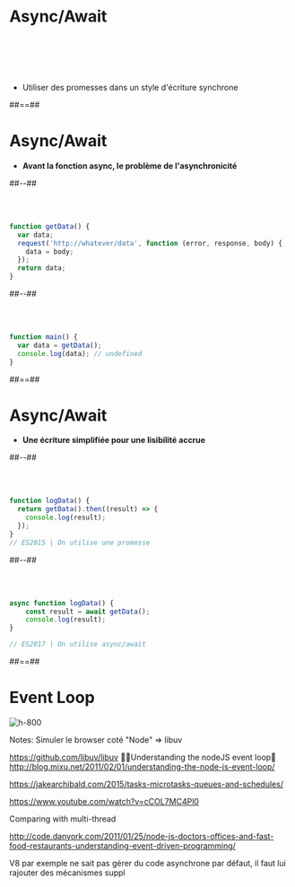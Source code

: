 <!-- .slide: -->

# Async/Await

<br/>
<br/>
<br/>
<br/>

- Utiliser des promesses dans un style d'écriture synchrone

##==##

<!-- .slide: class="two-column-layout" -->

# Async/Await

- **Avant la fonction async, le problème de l'asynchronicité**

##--##

<!-- .slide: class="with-code" -->

<br/>
<br/>

```javascript
function getData() {
  var data;
  request('http://whatever/data', function (error, response, body) {
    data = body;
  });
  return data;
}
```

##--##

<!-- .slide: class="with-code" -->

<br/>
<br/>

```javascript
function main() {
  var data = getData();
  console.log(data); // undefined
}
```

##==##

<!-- .slide: class="two-column-layout" -->

# Async/Await

- **Une écriture simplifiée pour une lisibilité accrue**

##--##

<!-- .slide: class="with-code" -->

<br/>
<br/>

```javascript
function logData() {
  return getData().then((result) => {
    console.log(result);
  });
}
// ES2015 | On utilise une promesse
```

##--##

<!-- .slide: class="with-code" -->

<br/>
<br/>

```javascript
async function logData() {
    const result = await getData();
    console.log(result);
} 

// ES2017 | On utilise async/await
```

##==##

<!-- .slide: class="full-center"-->

# Event Loop

![h-800](./assets/images/event_loop.png)

Notes:
Simuler le browser coté "Node" => libuv

https://github.com/libuv/libuv
Understanding the nodeJS event loop
http://blog.mixu.net/2011/02/01/understanding-the-node-js-event-loop/

https://jakearchibald.com/2015/tasks-microtasks-queues-and-schedules/

https://www.youtube.com/watch?v=cCOL7MC4Pl0

Comparing with multi-thread

http://code.danyork.com/2011/01/25/node-js-doctors-offices-and-fast-food-restaurants-understanding-event-driven-programming/

V8 par exemple ne sait pas gérer du code asynchrone par défaut, il faut lui rajouter des mécanismes suppl
